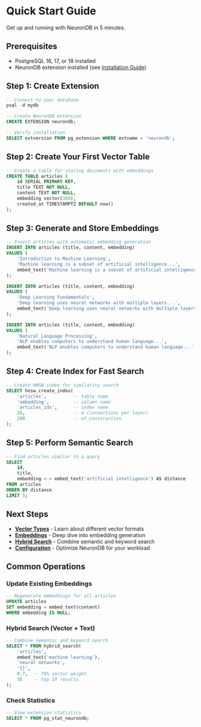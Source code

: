 # Quick Start Guide

Get up and running with NeuronDB in 5 minutes.

## Prerequisites

- PostgreSQL 16, 17, or 18 installed
- NeuronDB extension installed (see [Installation Guide](installation.md))

## Step 1: Create Extension

```sql
-- Connect to your database
psql -d mydb

-- Create NeuronDB extension
CREATE EXTENSION neurondb;

-- Verify installation
SELECT extversion FROM pg_extension WHERE extname = 'neurondb';
```

## Step 2: Create Your First Vector Table

```sql
-- Create a table for storing documents with embeddings
CREATE TABLE articles (
    id SERIAL PRIMARY KEY,
    title TEXT NOT NULL,
    content TEXT NOT NULL,
    embedding vector(384),
    created_at TIMESTAMPTZ DEFAULT now()
);
```

## Step 3: Generate and Store Embeddings

```sql
-- Insert articles with automatic embedding generation
INSERT INTO articles (title, content, embedding)
VALUES (
    'Introduction to Machine Learning',
    'Machine learning is a subset of artificial intelligence...',
    embed_text('Machine learning is a subset of artificial intelligence...')
);

INSERT INTO articles (title, content, embedding)
VALUES (
    'Deep Learning Fundamentals',
    'Deep learning uses neural networks with multiple layers...',
    embed_text('Deep learning uses neural networks with multiple layers...')
);

INSERT INTO articles (title, content, embedding)
VALUES (
    'Natural Language Processing',
    'NLP enables computers to understand human language...',
    embed_text('NLP enables computers to understand human language...')
);
```

## Step 4: Create Index for Fast Search

```sql
-- Create HNSW index for similarity search
SELECT hnsw_create_index(
    'articles',          -- table name
    'embedding',         -- column name
    'articles_idx',      -- index name
    16,                  -- m (connections per layer)
    200                  -- ef_construction
);
```

## Step 5: Perform Semantic Search

```sql
-- Find articles similar to a query
SELECT 
    id,
    title,
    embedding <-> embed_text('artificial intelligence') AS distance
FROM articles
ORDER BY distance
LIMIT 5;
```

## Next Steps

- **[Vector Types](../features/vector-types.md)** - Learn about different vector formats
- **[Embeddings](../ml/embeddings.md)** - Deep dive into embedding generation
- **[Hybrid Search](../hybrid/overview.md)** - Combine semantic and keyword search
- **[Configuration](configuration.md)** - Optimize NeuronDB for your workload

## Common Operations

### Update Existing Embeddings

```sql
-- Regenerate embeddings for all articles
UPDATE articles
SET embedding = embed_text(content)
WHERE embedding IS NULL;
```

### Hybrid Search (Vector + Text)

```sql
-- Combine semantic and keyword search
SELECT * FROM hybrid_search(
    'articles',
    embed_text('machine learning'),
    'neural networks',
    '{}',
    0.7,  -- 70% vector weight
    10    -- top 10 results
);
```

### Check Statistics

```sql
-- View extension statistics
SELECT * FROM pg_stat_neurondb;
```

